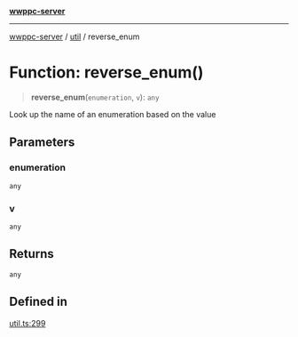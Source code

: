 [**wwppc-server**](../../README.md)

***

[wwppc-server](../../modules.md) / [util](../README.md) / reverse\_enum

# Function: reverse\_enum()

> **reverse\_enum**(`enumeration`, `v`): `any`

Look up the name of an enumeration based on the value

## Parameters

### enumeration

`any`

### v

`any`

## Returns

`any`

## Defined in

[util.ts:299](https://github.com/WWPPC/WWPPC-server/blob/2a0f62ef9a8d6c45bd23ae8a1bcfb9cead6c0088/src/util.ts#L299)
